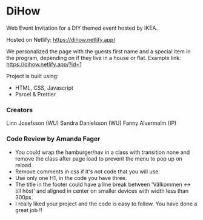# DiHow

Web Event Invitation for a DIY themed event hosted by IKEA.

Hosted on Netlify: https://dihow.netlify.app/

We personalized the page with the guests first name and a special item 
in the program, depending on if they live in a house or flat.
Example link: https://dihow.netlify.app/?id=1 

Project is built using:
- HTML, CSS, Javascript
- Parcel & Prettier

### Creators
Linn Josefsson (WU)
Sandra Danielsson (WU)
Fanny Alvermalm (IP)


### Code Review by Amanda Fager
- You could wrap the hamburger/nav in a class with transition none and remove the class after page load to prevent the menu to pop up on reload.
- Remove comments in css if it's not code that you will use. 
- Use only one H1, in the code you have three.  
- The title in the footer could have a line break between 'Välkommen <-> till höst' and aligned in center on smaller devices with width less than 300px. 
- I really liked your project and the code is easy to follow. You have done a great job !!

